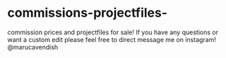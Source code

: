 # commissions-projectfiles-
commission prices and projectfiles for sale! If you have any questions or want a custom edit please feel free to direct message me on instagram! @marucavendish

